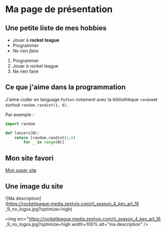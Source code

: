 # Ma page de présentation 

## Une petite liste de mes hobbies

* Jouer à **rocket league**
* Programmer
* _Ne rien faire_

1. Programmer
2. Jouer à rocket league
3. Ne rien faire

## Ce que j'aime dans la programmation

J'aime coder en language `Python` notament avec la 
bibliothèque `random`et surtout `random.randint(1, 6)`.

Par exemple :

```python
import random

def lancers(N):
	return [random.randint(1,6)
		for _ in range(N)]
``` 

## Mon site favori

[Mon super site](https://www.rocketleague.com/fr/)

## Une image du site 

![Ma description](https://rocketleague.media.zestyio.com/rl_season_4_key_art_16
_9_no_logos.jpg?optimize=high)

<img src="https://rocketleague.media.zestyio.com/rl_season_4_key_art_16
_9_no_logos.jpg?optimize=high width=100% alt="ma description" />